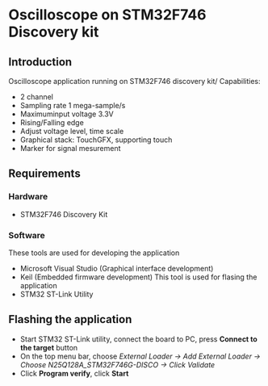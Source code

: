 # Oscilloscope on STM32F746 Discovery kit

## Introduction
Oscilloscope application running on STM32F746 discovery kit/
Capabilities:
* 2 channel 
* Sampling rate 1 mega-sample/s
* Maximuminput voltage 3.3V
* Rising/Falling edge 
* Adjust voltage level, time scale
* Graphical stack: TouchGFX, supporting touch 
* Marker for signal mesurement 
## Requirements 
### Hardware
* STM32F746 Discovery Kit
### Software
These tools are used for developing the application 
* Microsoft Visual Studio (Graphical interface development)
* Keil (Embedded firmware development)
This tool is used for flasing the application 
* STM32 ST-Link Utility
## Flashing the application 
* Start STM32 ST-Link utility, connect the board to PC, press **Connect to the target** button
* On the top menu bar, choose *External Loader -> Add External Loader -> Choose N25Q128A_STM32F746G-DISCO -> Click Validate*
* Click **Program verify**, click **Start**

